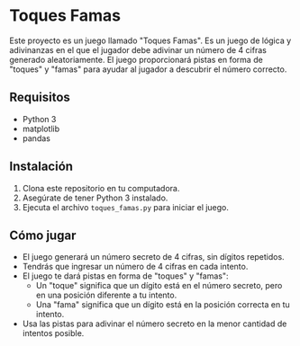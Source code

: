 # Toques Famas

Este proyecto es un juego llamado "Toques Famas". Es un juego de lógica y adivinanzas en el que el jugador debe adivinar un número de 4 cifras generado aleatoriamente. El juego proporcionará pistas en forma de "toques" y "famas" para ayudar al jugador a descubrir el número correcto.

## Requisitos

- Python 3
- matplotlib
- pandas

## Instalación

1. Clona este repositorio en tu computadora.
2. Asegúrate de tener Python 3 instalado.
3. Ejecuta el archivo `toques_famas.py` para iniciar el juego.

## Cómo jugar

- El juego generará un número secreto de 4 cifras, sin dígitos repetidos.
- Tendrás que ingresar un número de 4 cifras en cada intento.
- El juego te dará pistas en forma de "toques" y "famas":
    - Un "toque" significa que un dígito está en el número secreto, pero en una posición diferente a tu intento.
    - Una "fama" significa que un dígito está en la posición correcta en tu intento.
- Usa las pistas para adivinar el número secreto en la menor cantidad de intentos posible.